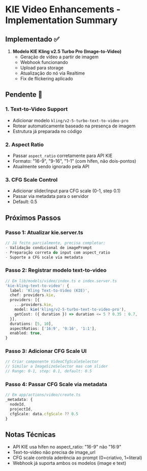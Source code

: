 # KIE Video Enhancements - Implementation Summary

## Implementado ✅

1. **Modelo KIE Kling v2.5 Turbo Pro (Image-to-Video)**
   - Geração de vídeo a partir de imagem
   - Webhook funcionando
   - Upload para storage
   - Atualização do nó via Realtime
   - Fix de flickering aplicado

## Pendente 🔄

### 1. Text-to-Video Support
- Adicionar modelo `kling/v2-5-turbo-text-to-video-pro`
- Rotear automaticamente baseado na presença de imagem
- Estrutura já preparada no código

### 2. Aspect Ratio
- Passar `aspect_ratio` corretamente para API KIE
- Formato: "16-9", "9-16", "1-1" (com hífen, não dois-pontos)
- Atualmente sendo ignorado pela API

### 3. CFG Scale Control
- Adicionar slider/input para CFG scale (0-1, step 0.1)
- Passar via metadata para o servidor
- Default: 0.5

## Próximos Passos

### Passo 1: Atualizar kie.server.ts
```typescript
// Já feito parcialmente, precisa completar:
- Validação condicional de imagePrompt
- Preparação correta do input com aspect_ratio
- Suporte a CFG scale via metadata
```

### Passo 2: Registrar modelo text-to-video
```typescript
// Em lib/models/video/index.ts e index.server.ts
'kie-kling-text-to-video': {
  label: 'Kling Text-to-Video (KIE)',
  chef: providers.kie,
  providers: [{
    ...providers.kie,
    model: kie('kling/v2-5-turbo-text-to-video-pro'),
    getCost: ({ duration }) => duration <= 5 ? 0.35 : 0.7,
  }],
  durations: [5, 10],
  aspectRatios: ['16:9', '9:16', '1:1'],
  enabled: true,
}
```

### Passo 3: Adicionar CFG Scale UI
```typescript
// Criar componente VideoCfgScaleSelector
// Similar a ImageSizeSelector mas com slider
// Range: 0-1, step: 0.1, default: 0.5
```

### Passo 4: Passar CFG Scale via metadata
```typescript
// Em app/actions/video/create.ts
_metadata: {
  nodeId,
  projectId,
  cfgScale: data.cfgScale ?? 0.5
}
```

## Notas Técnicas

- API KIE usa hífen no aspect_ratio: "16-9" não "16:9"
- Text-to-video não precisa de image_url
- CFG scale controla aderência ao prompt (0=criativo, 1=literal)
- Webhook já suporta ambos os modelos (image e text)
